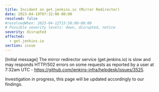 ```yaml
---
title: Incident on get.jenkins.io (Mirror Redirector)
date: 2023-04-19T07:32:00-00:00
resolved: false
#resolvedWhen: 2023-04-12T15:50:00-00:00
# Possible severity levels: down, disrupted, notice
severity: disrupted
affected:
  - get.jenkins.io
section: issue
---
```



[Initial message]
The mirror redirector service (get.jenkins.io) is slow and may responds HTTP/502 errors on some requests as reported by a user at 7:32am UTC - <https://github.com/jenkins-infra/helpdesk/issues/3525>.

Investigation in progress, this page will be updated accordingly to our findings.

